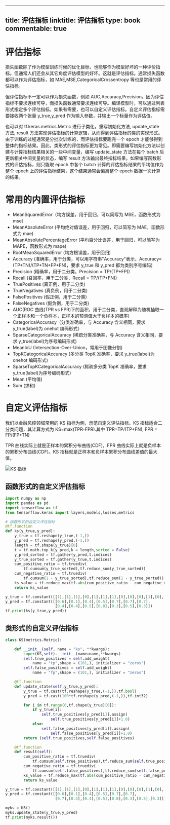 
---
title: 评估指标
linktitle: 评估指标
type: book
commentable: true
---

# 评估指标

损失函数除了作为模型训练时候的优化目标，也能够作为模型好坏的一种评价指标。但通常人们还会从其它角度评估模型的好坏。这就是评估指标。通常损失函数都可以作为评估指标，如 MAE,MSE,CategoricalCrossentropy 等也是常用的评估指标。

但评估指标不一定可以作为损失函数，例如 AUC,Accuracy,Precision。因为评估指标不要求连续可导，而损失函数通常要求连续可导。编译模型时，可以通过列表形式指定多个评估指标。如果有需要，也可以自定义评估指标。自定义评估指标需要接收两个张量 y_true,y_pred 作为输入参数，并输出一个标量作为评估值。

也可以对 tf.keras.metrics.Metric 进行子类化，重写初始化方法, update_state 方法, result 方法实现评估指标的计算逻辑，从而得到评估指标的类的实现形式。由于训练的过程通常是分批次训练的，而评估指标要跑完一个 epoch 才能够得到整体的指标结果。因此，类形式的评估指标更为常见。即需要编写初始化方法以创建与计算指标结果相关的一些中间变量，编写 update_state 方法在每个 batch 后更新相关中间变量的状态，编写 result 方法输出最终指标结果。如果编写函数形式的评估指标，则只能取 epoch 中各个 batch 计算的评估指标结果的平均值作为整个 epoch 上的评估指标结果，这个结果通常会偏离整个 epoch 数据一次计算的结果。

# 常用的内置评估指标

- MeanSquaredError（均方误差，用于回归，可以简写为 MSE，函数形式为 mse）
- MeanAbsoluteError (平均绝对值误差，用于回归，可以简写为 MAE，函数形式为 mae)
- MeanAbsolutePercentageError (平均百分比误差，用于回归，可以简写为 MAPE，函数形式为 mape)
- RootMeanSquaredError (均方根误差，用于回归)
- Accuracy (准确率，用于分类，可以用字符串"Accuracy"表示，Accuracy=(TP+TN)/(TP+TN+FP+FN)，要求 y_true 和 y_pred 都为类别序号编码)
- Precision (精确率，用于二分类，Precision = TP/(TP+FP))
- Recall (召回率，用于二分类，Recall = TP/(TP+FN))
- TruePositives (真正例，用于二分类)
- TrueNegatives (真负例，用于二分类)
- FalsePositives (假正例，用于二分类)
- FalseNegatives (假负例，用于二分类)
- AUC(ROC 曲线(TPR vs FPR)下的面积，用于二分类，直观解释为随机抽取一个正样本和一个负样本，正样本的预测值大于负样本的概率)
- CategoricalAccuracy（分类准确率，与 Accuracy 含义相同，要求 y_true(label)为 onehot 编码形式）
- SparseCategoricalAccuracy (稀疏分类准确率，与 Accuracy 含义相同，要求 y_true(label)为序号编码形式)
- MeanIoU (Intersection-Over-Union，常用于图像分割)
- TopKCategoricalAccuracy (多分类 TopK 准确率，要求 y_true(label)为 onehot 编码形式)
- SparseTopKCategoricalAccuracy (稀疏多分类 TopK 准确率，要求 y_true(label)为序号编码形式)
- Mean (平均值)
- Sum (求和)

# 自定义评估指标

我们以金融风控领域常用的 KS 指标为例，示范自定义评估指标。KS 指标适合二分类问题，其计算方式为 KS=max(TPR-FPR).其中 TPR=TP/(TP+FN), FPR = FP/(FP+TN)

TPR 曲线实际上就是正样本的累积分布曲线(CDF)，FPR 曲线实际上就是负样本的累积分布曲线(CDF)。KS 指标就是正样本和负样本累积分布曲线差值的最大值。

![KS 指标](https://github.com/lyhue1991/eat_tensorflow2_in_30_days/raw/master/data/KS_curve.png)

## 函数形式的自定义评估指标

```py
import numpy as np
import pandas as pd
import tensorflow as tf
from tensorflow.keras import layers,models,losses,metrics

# 函数形式的自定义评估指标
@tf.function
def ks(y_true,y_pred):
    y_true = tf.reshape(y_true,(-1,))
    y_pred = tf.reshape(y_pred,(-1,))
    length = tf.shape(y_true)[0]
    t = tf.math.top_k(y_pred,k = length,sorted = False)
    y_pred_sorted = tf.gather(y_pred,t.indices)
    y_true_sorted = tf.gather(y_true,t.indices)
    cum_positive_ratio = tf.truediv(
        tf.cumsum(y_true_sorted),tf.reduce_sum(y_true_sorted))
    cum_negative_ratio = tf.truediv(
        tf.cumsum(1 - y_true_sorted),tf.reduce_sum(1 - y_true_sorted))
    ks_value = tf.reduce_max(tf.abs(cum_positive_ratio - cum_negative_ratio))
    return ks_value

y_true = tf.constant([[1],[1],[1],[0],[1],[1],[1],[0],[0],[0],[1],[0],[1],[0]])
y_pred = tf.constant([[0.6],[0.1],[0.4],[0.5],[0.7],[0.7],[0.7],
                      [0.4],[0.4],[0.5],[0.8],[0.3],[0.5],[0.3]])
tf.print(ks(y_true,y_pred))
```

## 类形式的自定义评估指标

```py
class KS(metrics.Metric):

    def __init__(self, name = "ks", **kwargs):
        super(KS,self).__init__(name=name,**kwargs)
        self.true_positives = self.add_weight(
            name = "tp",shape = (101,), initializer = "zeros")
        self.false_positives = self.add_weight(
            name = "fp",shape = (101,), initializer = "zeros")

    @tf.function
    def update_state(self,y_true,y_pred):
        y_true = tf.cast(tf.reshape(y_true,(-1,)),tf.bool)
        y_pred = tf.cast(100*tf.reshape(y_pred,(-1,)),tf.int32)

        for i in tf.range(0,tf.shape(y_true)[0]):
            if y_true[i]:
                self.true_positives[y_pred[i]].assign(
                    self.true_positives[y_pred[i]]+1.0)
            else:
                self.false_positives[y_pred[i]].assign(
                    self.false_positives[y_pred[i]]+1.0)
        return (self.true_positives,self.false_positives)

    @tf.function
    def result(self):
        cum_positive_ratio = tf.truediv(
            tf.cumsum(self.true_positives),tf.reduce_sum(self.true_positives))
        cum_negative_ratio = tf.truediv(
            tf.cumsum(self.false_positives),tf.reduce_sum(self.false_positives))
        ks_value = tf.reduce_max(tf.abs(cum_positive_ratio - cum_negative_ratio))
        return ks_value

y_true = tf.constant([[1],[1],[1],[0],[1],[1],[1],[0],[0],[0],[1],[0],[1],[0]])
y_pred = tf.constant([[0.6],[0.1],[0.4],[0.5],[0.7],[0.7],
                      [0.7],[0.4],[0.4],[0.5],[0.8],[0.3],[0.5],[0.3]])

myks = KS()
myks.update_state(y_true,y_pred)
tf.print(myks.result())
```

    